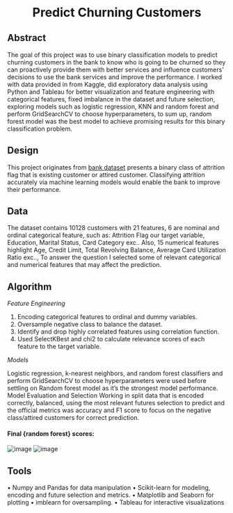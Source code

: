 <h1 align="center" style="margin-top: 0px;">Predict Churning Customers</h1>

## Abstract
The goal of this project was to use binary classification models to predict churning customers in the bank to know who is going to be churned so they can proactively provide them with better services and influence customers' decisions to use the bank services and improve the performance. I worked with data provided in from Kaggle, did exploratory data analysis using Python and Tableau for better visualization and feature engineering with categorical features, fixed imbalance in the dataset and future selection, exploring models such as logistic regression, KNN and random forest and perform GridSearchCV to choose hyperparameters, to sum up, random forest model was the best model to achieve promising results for this binary classification problem. 
## Design
This project originates from [bank dataset](https://www.kaggle.com/sakshigoyal7/credit-card-customers) presents a binary class of attrition flag that is existing customer or attired customer. Classifying attrition accurately via machine learning models would enable the bank to improve their performance.
## Data
The dataset contains 10128 customers with 21 features, 6 are nominal and ordinal categorical feature, such as: Attrition Flag our target variable, Education, Marital Status, Card Category exc.. Also, 15 numerical features highlight Age, Credit Limit, Total Revolving Balance, Average Card Utilization Ratio exc.., To answer the question I selected some of relevant categorical and numerical features that may affect the prediction.
## Algorithm
  
*Feature Engineering*
1.	Encoding categorical features to ordinal and dummy variables.
2.	Oversample negative class to balance the dataset.
3.	Identify and drop highly correlated features using correlation function.
4.	Used SelectKBest and chi2 to calculate relevance scores of each feature to the target variable.
  
*Models*  
  
Logistic regression, k-nearest neighbors, and random forest classifiers and perform GridSearchCV to choose hyperparameters were used before settling on Random forest model as it’s the strongest model performance. 
Model Evaluation and Selection
Working in split data that is encoded correctly, balanced, using the most relevant futures selection to predict and the official metrics was accuracy and F1 score to focus on the negative class/attired customers for correct prediction.




#### Final {random forest} scores: 
![image](https://user-images.githubusercontent.com/81505981/138213788-5cf85a45-3cb0-4b01-89bb-865635404095.png)
![image](https://user-images.githubusercontent.com/81505981/138213801-8fbba251-9288-4a82-81f3-de778e337924.png)

## Tools
•	Numpy and Pandas for data manipulation
•	Scikit-learn for modeling, encoding and future selection and metrics.
•	Matplotlib and Seaborn for plotting
•	imblearn for oversampling.
•	Tableau for interactive visualizations


